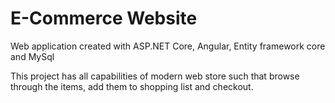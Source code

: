 # E-Commerce Website
Web application created with ASP.NET Core, Angular, Entity framework core and MySql

This project has all capabilities of modern web store such that browse through the items, add them to shopping list and checkout.

